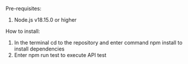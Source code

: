 Pre-requisites:
1. Node.js v18.15.0 or higher

How to install:
1. In the terminal cd to the repository and enter command npm install to install dependencies
2. Enter npm run test to execute API test
